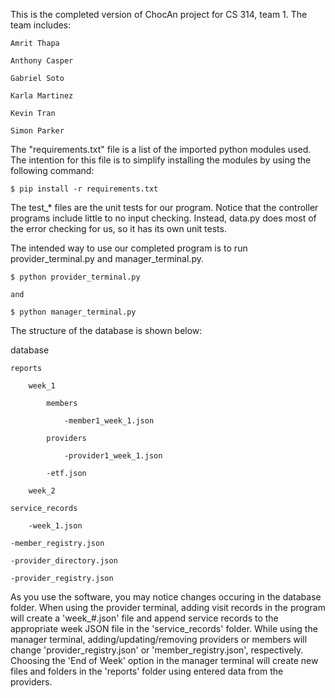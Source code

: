 This is the completed version of ChocAn project for CS 314, team 1.
The team includes:
    
    Amrit Thapa 
    
    Anthony Casper 
    
    Gabriel Soto 
    
    Karla Martinez
    
    Kevin Tran
    
    Simon Parker 


The "requirements.txt" file is a list of the imported python modules used. The intention for this file is to simplify installing the modules by using the following command:
    
    $ pip install -r requirements.txt

The test_* files are the unit tests for our program. Notice that the controller programs include little to no input checking. Instead, data.py does most of the error checking for us, so it has its own unit tests.

The intended way to use our completed program is to run provider_terminal.py and manager_terminal.py.
    
    $ python provider_terminal.py
    
    and
    
    $ python manager_terminal.py


The structure of the database is shown below:

database

    reports

        week_1

            members

                -member1_week_1.json

            providers

                -provider1_week_1.json

            -etf.json

        week_2

    service_records

        -week_1.json

    -member_registry.json

    -provider_directory.json

    -provider_registry.json


As you use the software, you may notice changes occuring in the database folder. 
When using the provider terminal, adding visit records in the program will create a 'week_#.json' file and append service records to the appropriate week JSON file in the 'service_records' folder. 
While using the manager terminal, adding/updating/removing providers or members will change 'provider_registry.json' or 'member_registry.json', respectively. Choosing the 'End of Week' option in the manager terminal will create new files and folders in the 'reports' folder using entered data from the providers. 